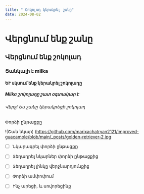 ```yaml
---
title: " Շոկոլադ կերակրել շանը"
date: 2024-08-02
---
```


# Վերցնում ենք շանը
## Վերցնում ենք շոկոլադ
### Ցանկալի է milka
####  ԵՒ սկսում ենք կերակրել շոկոլադը
##### Milka շոկոլադը շատ օգտակար է 
###### Վերջ! Ես շանը կերակրեցի շոկոլադ

Փորձի ընթացքը

!(Շան նկար) (https://github.com/marixachatryan2121/improved-guacamole/blob/main/_posts/golden-retriever-2.jpg


- [ ] Նկարագրել փորձի ընթացքը
- [ ]  Տեղադրել նկարներ փորձի ընթացքից
- [ ] Տեղաղրել լինկը վերջնարդյունքից
- [ ]  Փորձի ամփոփում
- [ ]  Ինչ արեցի, և սովորեցինք



